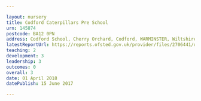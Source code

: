 ```yaml
---

layout: nursery
title: Codford Caterpillars Pre School
urn: 145874
postcode: BA12 0PN
address: Codford School, Cherry Orchard, Codford, WARMINSTER, Wiltshire, BA12 0PN
latestReportUrl: https://reports.ofsted.gov.uk/provider/files/2706441/urn/145874.pdf
teaching: 2
development: 3
leadership: 3
outcomes: 0
overall: 3
date: 01 April 2018 
datePublish: 15 June 2017

---
```

